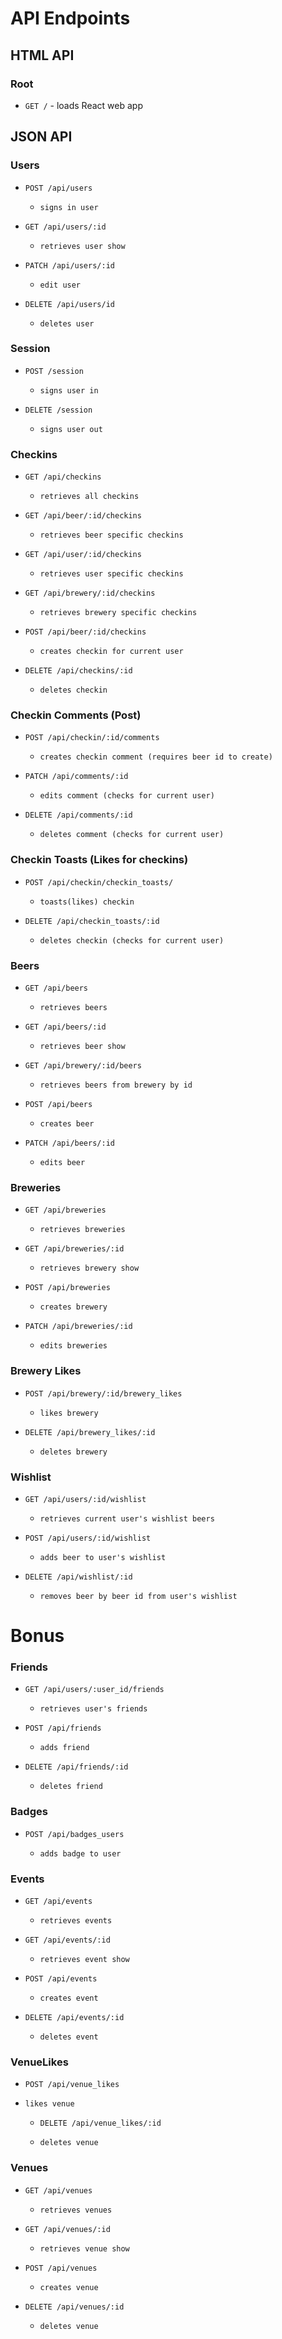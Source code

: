 # API Endpoints

## HTML API

### Root

- `GET /` - loads React web app


## JSON API

### Users

- `POST /api/users`

  - `signs in user`


- `GET /api/users/:id`

  - `retrieves user show`


- `PATCH /api/users/:id`

  - `edit user`


- `DELETE /api/users/id`

  - `deletes user`


### Session

- `POST /session`

  - `signs user in`


- `DELETE /session`

  - `signs user out`

### Checkins

- `GET /api/checkins`

  - `retrieves all checkins`


- `GET /api/beer/:id/checkins`

  - `retrieves beer specific checkins`


- `GET /api/user/:id/checkins`

  - `retrieves user specific checkins`


- `GET /api/brewery/:id/checkins`

  - `retrieves brewery specific checkins`


- `POST /api/beer/:id/checkins`

  - `creates checkin for current user`


- `DELETE /api/checkins/:id`

  - `deletes checkin`

### Checkin Comments (Post)

- `POST /api/checkin/:id/comments`

  - `creates checkin comment (requires beer id to create)`


- `PATCH /api/comments/:id`

  - `edits comment (checks for current user)`


- `DELETE /api/comments/:id`

  - `deletes comment (checks for current user)`

### Checkin Toasts (Likes for checkins)

- `POST /api/checkin/checkin_toasts/`

  - `toasts(likes) checkin`


- `DELETE /api/checkin_toasts/:id`

  - `deletes checkin (checks for current user)`

### Beers

- `GET /api/beers`

  - `retrieves beers`


- `GET /api/beers/:id`

  - `retrieves beer show`


- `GET /api/brewery/:id/beers`  

  - `retrieves beers from brewery by id`


- `POST /api/beers`

  - `creates beer`


- `PATCH /api/beers/:id`

  - `edits beer`


### Breweries

- `GET /api/breweries`

  - `retrieves breweries`


- `GET /api/breweries/:id`

  - `retrieves brewery show`


- `POST /api/breweries`

  - `creates brewery`


- `PATCH /api/breweries/:id`

  - `edits breweries`


### Brewery Likes

- `POST /api/brewery/:id/brewery_likes`

  - `likes brewery`



- `DELETE /api/brewery_likes/:id`

  - `deletes brewery`      




### Wishlist

- `GET /api/users/:id/wishlist`

  - `retrieves current user's wishlist beers`


- `POST /api/users/:id/wishlist`

  - `adds beer to user's wishlist`


- `DELETE /api/wishlist/:id`

  - `removes beer by beer id from user's wishlist`


# Bonus

### Friends

- `GET /api/users/:user_id/friends`

  - `retrieves user's friends`


- `POST /api/friends`

  - `adds friend`


- `DELETE /api/friends/:id`

  - `deletes friend`

### Badges

- `POST /api/badges_users`

  - `adds badge to user`


### Events


- `GET /api/events`

  - `retrieves events`


- `GET /api/events/:id`

  - `retrieves event show`


- `POST /api/events`

  - `creates event`


- `DELETE /api/events/:id`

  - `deletes event`


### VenueLikes

- `POST /api/venue_likes`

- `likes venue`



  - `DELETE /api/venue_likes/:id`

  - `deletes venue`


### Venues

- `GET /api/venues`

  - `retrieves venues`


- `GET /api/venues/:id`

  - `retrieves venue show`


- `POST /api/venues`

  - `creates venue`


- `DELETE /api/venues/:id`

  - `deletes venue`
